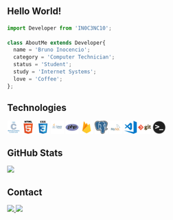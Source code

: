 ## **Hello World!**
```js
import Developer from 'IN0C3NC10';

class AboutMe extends Developer{
  name = 'Bruno Inocencio';
  category = 'Computer Technician';
  status = 'Student';
  study = 'Internet Systems';
  love = 'Coffee';
};
```

## **Technologies**
<code><img height="30" src="https://raw.githubusercontent.com/github/explore/80688e429a7d4ef2fca1e82350fe8e3517d3494d/topics/c/c.png"></code>
<code><img height="30" src="https://raw.githubusercontent.com/github/explore/80688e429a7d4ef2fca1e82350fe8e3517d3494d/topics/html/html.png"></code>
<code><img height="30" src="https://raw.githubusercontent.com/github/explore/80688e429a7d4ef2fca1e82350fe8e3517d3494d/topics/css/css.png"></code>
<code><img height="30" src="https://raw.githubusercontent.com/github/explore/80688e429a7d4ef2fca1e82350fe8e3517d3494d/topics/java/java.png"></code>
<code><img height="30" src="https://raw.githubusercontent.com/github/explore/80688e429a7d4ef2fca1e82350fe8e3517d3494d/topics/php/php.png"></code>
<code><img height="30" src="https://raw.githubusercontent.com/github/explore/80688e429a7d4ef2fca1e82350fe8e3517d3494d/topics/firebase/firebase.png"></code>
<code><img height="30" src="https://raw.githubusercontent.com/github/explore/80688e429a7d4ef2fca1e82350fe8e3517d3494d/topics/postgresql/postgresql.png"></code>
<code><img height="30" src="https://raw.githubusercontent.com/github/explore/80688e429a7d4ef2fca1e82350fe8e3517d3494d/topics/mysql/mysql.png"></code>
<code><img height="30" src="https://raw.githubusercontent.com/github/explore/80688e429a7d4ef2fca1e82350fe8e3517d3494d/topics/visual-studio-code/visual-studio-code.png"></code>
<code><img height="30" src="https://raw.githubusercontent.com/github/explore/80688e429a7d4ef2fca1e82350fe8e3517d3494d/topics/git/git.png"></code>
<code><img height="30" src="https://raw.githubusercontent.com/github/explore/80688e429a7d4ef2fca1e82350fe8e3517d3494d/topics/terminal/terminal.png"></code>
<!--
<code><img height="30" src="https://raw.githubusercontent.com/github/explore/80688e429a7d4ef2fca1e82350fe8e3517d3494d/topics/react-native/react-native.png"></code>
-->


## **GitHub Stats**
<a href="https://github.com/IN0C3NC10">
  <img src="https://github-readme-stats.vercel.app/api/top-langs/?username=IN0C3NC10&langs_count=6&theme=dark" />
</a>



## **Contact**
<p align="left">  
  <a href="mailto:bruno.inocencio@fatec.sp.gov.br" alt="Gmail" target="_blank">
    <img src="https://img.shields.io/badge/-Email-006bed?style=for-the-badge&logo=gmail&logoColor=white" />
  </a>

  <a href="https://cutt.ly/nQlVjQV" alt="Linkedin" target="_blank">
    <img src="https://img.shields.io/badge/-LinkedIn-%230077B5?style=for-the-badge&logo=linkedin&logoColor=white" />
  </a>
</p>

<!---
- 👀 👋I’m interested in ...
- 🌱 I’m currently learning ...
- 💞️ I’m looking to collaborate on ...
- 📫 How to reach me ...

..Repository Details

//..little socials
<a href="mailto:bruno.inocencio@fatec.sp.gov.br" alt="Gmail">
  <img src="https://img.shields.io/badge/-Email-006bed?style=flat-square&logo=Gmail&logoColor=white" /></a>
<a href="https://cutt.ly/nQlVjQV" alt="Linkedin">
  <img src="https://img.shields.io/badge/-Linkedin-0e76a8?style=flat-square&logo=Linkedin&logoColor=white" /></a>
<a href="https://www.facebook.com/" alt="Facebook">
  <img src="https://img.shields.io/badge/-Facebook-3b5998?style=flat-square&labelColor=3b5998&logo=facebook&logoColor=white"/></a>

//..horizontal stats view
https://github-readme-stats.vercel.app/api/top-langs/?username=IN0C3NC10&layout=compact&langs_count=6&theme=dark
![Top Langs](https://github-readme-stats.vercel.app/api/top-langs/?username=IN0C3NC10&layout=compact&langs_count=6&theme=dark)

//..Bug and is vertical view
![Your Repository's Stats](https://github-readme-stats.vercel.app/api/top-langs/?username=IN0C3NC10&langs_count=6&theme=dark)

//..Details numbers
![Your Repository's Stats](https://github-readme-stats.vercel.app/api?username=IN0C3NC10&show_icons=true&theme=midnight-purple)

//..View Counter
![Profile View Counter](https://komarev.com/ghpvc/?username=IN0C3NC10)

![..If more languages don't shows up, try this]
![Top Langs](https://github-readme-stats.vercel.app/api/top-langs/?username=IN0C3NC10&langs_count=8)](https://github.com/anuraghazra/github-readme-stats)

IN0C3NC10/IN0C3NC10 is a ✨ special ✨ repository because its `README.md` (this file) appears on your GitHub profile.
You can click the Preview link to take a look at your changes.
--->
